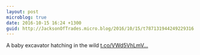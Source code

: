 ```yaml
---
layout: post
microblog: true
date: 2016-10-15 16:24 +1300
guid: http://JacksonOfTrades.micro.blog/2016/10/15/t787131944249229316.html
---
```

A baby excavator hatching in the wild [t.co/VWd5VhLmV...](https://t.co/VWd5VhLmVy)

